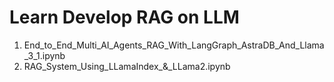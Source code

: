 # Learn Develop RAG on LLM
1. End_to_End_Multi_AI_Agents_RAG_With_LangGraph_AstraDB_And_Llama_3_1.ipynb
2. RAG_System_Using_LLamaIndex_&_LLama2.ipynb
